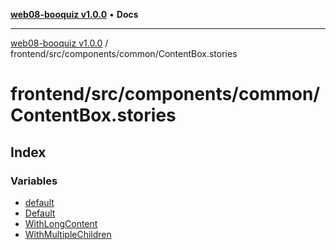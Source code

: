 [**web08-booquiz v1.0.0**](../../../../../README.md) • **Docs**

***

[web08-booquiz v1.0.0](../../../../../modules.md) / frontend/src/components/common/ContentBox.stories

# frontend/src/components/common/ContentBox.stories

## Index

### Variables

- [default](variables/default.md)
- [Default](variables/Default-1.md)
- [WithLongContent](variables/WithLongContent.md)
- [WithMultipleChildren](variables/WithMultipleChildren.md)
